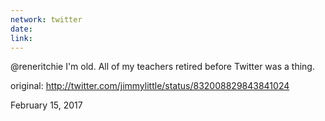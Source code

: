 ```yaml
---
network: twitter
date:
link:
---
```

@reneritchie I'm old.  All of my teachers retired before Twitter was a thing. 

original: http://twitter.com/jimmylittle/status/832008829843841024 

February 15, 2017